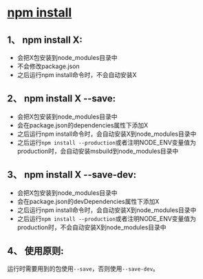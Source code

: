 # [npm install](https://blog.csdn.net/qq_30378229/article/details/78463930)

## 1、 npm install X:

* 会把X包安装到node_modules目录中
* 不会修改package.json
* 之后运行npm install命令时，不会自动安装X

## 2、 npm install X --save:

* 会把X包安装到node_modules目录中
* 会在package.json的dependencies属性下添加X
* 之后运行npm install命令时，会自动安装X到node_modules目录中
* 之后运行`npm install --production`或者注明NODE_ENV变量值为production时，会自动安装msbuild到node_modules目录中

## 3、 npm install X --save-dev:

* 会把X包安装到node_modules目录中
* 会在package.json的devDependencies属性下添加X
* 之后运行npm install命令时，会自动安装X到node_modules目录中
* 之后运行`npm install --production`或者注明NODE_ENV变量值为production时，不会自动安装X到node_modules目录中

## 4、 使用原则:

运行时需要用到的包使用`--save`，否则使用`--save-dev`。  

